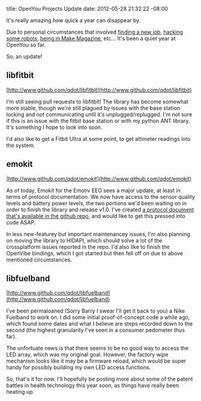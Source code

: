title: OpenYou Projects Update
date: 2012-05-28 21:32:22 -08:00

It's really amazing how quick a year can disappear by.

Due to personal circumstances that involved
[finding a new job](http://www.mozilla.org/en-US/b2g/),
[hacking some robots](http://nonpolynomial.com/2011/11/16/keepon-control-via-kinect/),
[being in Make Magazine](http://boingboing.net/2012/03/08/make-talk-008-kyle-machulis.html),
etc... It's been a quiet year at OpenYou so far.

So, an update!

## libfitbit

[http://www.github.com/qdot/libfitbit](http://www.github.com/qdot/libfitbit)

I'm still seeing pull requests to libfitbit! The library has become
somewhat more stable, though we're still plagued by issues with the
base station locking and not communicating until it's
unplugged/replugged. I'm not sure if this is an issue with the fitbit
base station or with my python ANT library. It's something I hope to
look into soon.

I'd also like to get a Fitbit Ultra at some point, to get altimeter
readings into the system.

## emokit

[http://www.github.com/qdot/emokit](http://www.github.com/qdot/emokit)

As of today, Emokit for the Emotiv EEG sees a major update, at least
in terms of protocol documentation. We now have access to the sensor
quality levels and battery power levels, the two portions we'd been
waiting on in order to finish the library and release v1.0. I've
created
[a protocol document that's available in the github repo](https://github.com/qdot/emokit/blob/master/doc/emotiv_protocol.asciidoc),
and would like to get this pressed into code ASAP.

In less new-featurey but important maintenancey issues, I'm also
planning on moving the library to HIDAPI, which should solve a lot of
the crossplatform issues reported in the repo. I'd also like to finish
the OpenVibe bindings, which I got started but then fell off on due to
above mentioned circumstances.

## libfuelband

[http://www.github.com/qdot/libfuelband](http://www.github.com/qdot/libfuelband)

I've been permaloaned (Sorry Barry I swear I'll get it back to you) a
Nike Fuelband to work on. I did some initial proof-of-concept code a
while ago, which found some dates and what I believe are steps
recorded down to the second (the highest granularity I've seen in a
consumer pedometer thus far).

The unfortuate news is that there seems to be no good way
to access the LED array, which was my original goal. However, the
factory wipe mechanism looks like it may be a firmware reload, which
would be super handy for possibly building my own LED access
functions.

So, that's it for now. I'll hopefully be posting more about some of
the patent battles in health technology this year soon, as things have
really been heating up.
